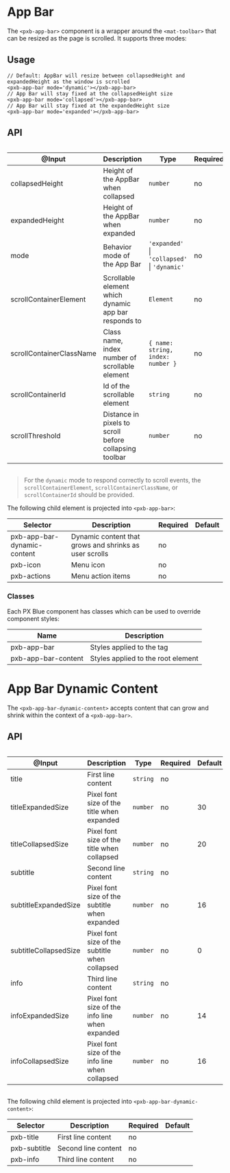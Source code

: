 # App Bar

The `<pxb-app-bar>` component is a wrapper around the `<mat-toolbar>` that can be resized as the page is scrolled. It supports three modes:

## Usage

```tsx
// Default: AppBar will resize between collapsedHeight and expandedHeight as the window is scrolled
<pxb-app-bar mode='dynamic'></pxb-app-bar>
// App Bar will stay fixed at the collapsedHeight size
<pxb-app-bar mode='collapsed'></pxb-app-bar>
// App Bar will stay fixed at the expandedHeight size
<pxb-app-bar mode='expanded'></pxb-app-bar>
```

## API

<div style="overflow: auto;">

| @Input                      | Description                                                  | Type                                         | Required | Default       |
| --------------------------- | ------------------------------------------------------------ | -------------------------------------------- | -------- | ------------- |
| collapsedHeight             | Height of the AppBar when collapsed                          | `number`                                     | no       | theme default |
| expandedHeight              | Height of the AppBar when expanded                           | `number`                                     | no       | 200           |
| mode                        | Behavior mode of the App Bar                                 | `'expanded'` \| `'collapsed'` \| `'dynamic'` | no       | 'dynamic'     |
| scrollContainerElement      | Scrollable element which dynamic app bar responds to         | `Element`                                    | no       |               |
| scrollContainerClassName    | Class name, index number of scrollable element               | `{ name: string, index: number }`            | no       |               |
| scrollContainerId           | Id of the scrollable element                                 | `string`                                     | no       |               |
| scrollThreshold             | Distance in pixels to scroll before collapsing toolbar       | `number`                                     | no       | 100           |

</div>

> For the `dynamic` mode to respond correctly to scroll events, the `scrollContainerElement`, `scrollContainerClassName`, or `scrollContainerId` should be provided. 


The following child element is projected into `<pxb-app-bar>`:

| Selector                     | Description                                                  | Required | Default |
| ---------------------------- | ------------------------------------------------------------ | -------- | ------- |
| pxb-app-bar-dynamic-content  | Dynamic content that grows and shrinks as user scrolls       | no       |         |
| pxb-icon                     | Menu icon                                                    | no       |         |
| pxb-actions                  | Menu action items                                            | no       |         |


### Classes

Each PX Blue component has classes which can be used to override component styles:

| Name                           | Description                          |
| ------------------------------ | ------------------------------------ |
| pxb-app-bar                    | Styles applied to the tag            |
| pxb-app-bar-content            | Styles applied to the root element   |

# App Bar Dynamic Content

The `<pxb-app-bar-dynamic-content>` accepts content that can grow and shrink within the context of a `<pxb-app-bar>`.


## API

<div style="overflow: auto;">

| @Input                      | Description                                                  | Type       | Required | Default       |
| --------------------------- | ------------------------------------------------------------ | ---------- | -------- | ------------- |
| title                       | First line content                                           | `string`   | no       |               |
| titleExpandedSize           | Pixel font size of the title when expanded                   | `number`   | no       | 30            |
| titleCollapsedSize          | Pixel font size of the title when collapsed                  | `number`   | no       | 20            |
| subtitle                    | Second line content                                          | `string`   | no       |               |
| subtitleExpandedSize        | Pixel font size of the subtitle when expanded                | `number`   | no       | 16            |
| subtitleCollapsedSize       | Pixel font size of the subtitle when collapsed               | `number`   | no       | 0             |
| info                        | Third line content                                           | `string`   | no       |               |
| infoExpandedSize            | Pixel font size of the info line when expanded               | `number`   | no       | 14            |
| infoCollapsedSize           | Pixel font size of the info line when collapsed              | `number`   | no       | 16            |

</div>

The following child element is projected into `<pxb-app-bar-dynamic-content>`:

| Selector                     | Description                | Required | Default |
| ---------------------------- | -------------------------- | -------- | ------- |
| pxb-title                    | First line content         | no       |         |
| pxb-subtitle                 | Second line content        | no       |         |
| pxb-info                     | Third line content         | no       |         |
